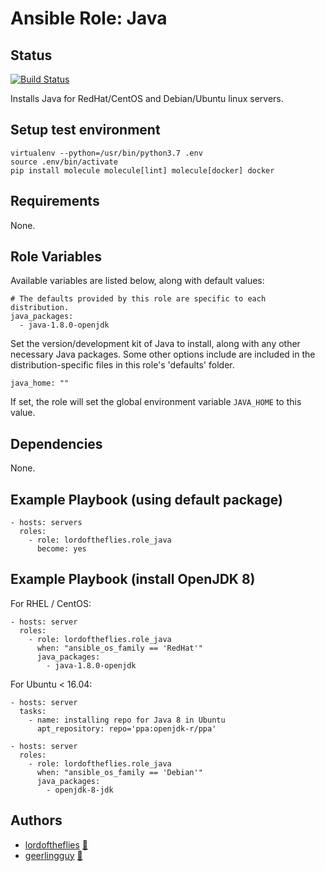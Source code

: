 # Ansible Role: Java

## Status

[![Build Status](https://travis-ci.org/lordoftheflies/java_role.svg?branch=master)](https://travis-ci.org/lordoftheflies/java_role)

Installs Java for RedHat/CentOS and Debian/Ubuntu linux servers.

## Setup test environment

```shell script
virtualenv --python=/usr/bin/python3.7 .env
source .env/bin/activate
pip install molecule molecule[lint] molecule[docker] docker
```

## Requirements

None.

## Role Variables

Available variables are listed below, along with default values:

    # The defaults provided by this role are specific to each distribution.
    java_packages:
      - java-1.8.0-openjdk

Set the version/development kit of Java to install, along with any other necessary Java packages. Some other options include are included in the distribution-specific files in this role's 'defaults' folder.

    java_home: ""

If set, the role will set the global environment variable `JAVA_HOME` to this value.

## Dependencies

None.

## Example Playbook (using default package)

    - hosts: servers
      roles:
        - role: lordoftheflies.role_java
          become: yes

## Example Playbook (install OpenJDK 8)

For RHEL / CentOS:

    - hosts: server
      roles:
        - role: lordoftheflies.role_java
          when: "ansible_os_family == 'RedHat'"
          java_packages:
            - java-1.8.0-openjdk

For Ubuntu < 16.04:

    - hosts: server
      tasks:
        - name: installing repo for Java 8 in Ubuntu
  	      apt_repository: repo='ppa:openjdk-r/ppa'
    
    - hosts: server
      roles:
        - role: lordoftheflies.role_java
          when: "ansible_os_family == 'Debian'"
          java_packages:
            - openjdk-8-jdk
            
## Authors

* [lordoftheflies](https://cherubits.hu/lordoftheflies) [:email:](mailto:laszlo.hegedus@cherubits.hu)
* [geerlingguy](https://www.jeffgeerling.com/) [:email:](jeff@jeffgeerling.com)

